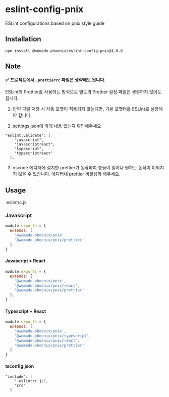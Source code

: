 # eslint-config-pnix

ESLint configurations based on pnix style guide

## Installation
```
npm install @wemade-phoenix/eslint-config-pnix@1.0.0
```

## Note
#### ✅ 프로젝트에서 `.prettierrc` 파일은 생략해도 됩니다.
ESLint의 Prettier를 사용하는 방식으로 별도의 Prettier 설정 파일은 생성하지 않아도 됩니다.

1. 만약 파일 저장 시 자동 포맷이 적용되지 않는다면, 기본 포맷터를 ESLint로 설정해야 합니다.

2. settings.json에 아래 내용 있는지 확인해주세요

```
"eslint.validate": [
    "javascript",
    "javascriptreact",
    "typescript",
    "typescriptreact"
  ],
```
3. vscode 에디터에 설치한 prettier가 동작하여 충돌이 일어나 원하는 동작이 이뤄지지 않을 수 있습니다. 에디터내 prettier 비활성화 해주세요.

## Usage
.eslintrc.js

### Javascript
```javascript
module.exports = {
  extends: [
    '@wemade-phoenix/pnix'
    '@wemade-phoenix/pnix/prettier'
  ]
}
```

#### Javascript + React
```js
module.exports = {
  extends: [
    '@wemade-phoenix/pnix',
    '@wemade-phoenix/pnix/react',
    '@wemade-phoenix/pnix/prettier'
  ],
}
``` 


#### Typescript + React
```javascript
module.exports = {
  extends: [
    '@wemade-phoenix/pnix',
    '@wemade-phoenix/pnix/typescript',
    '@wemade-phoenix/pnix/react',
    '@wemade-phoenix/pnix/prettier'
  ]
}
```
#### tsconfig.json
```
"include": [
    ".eslintrc.js",
    "src"
  ]
  ```
  




